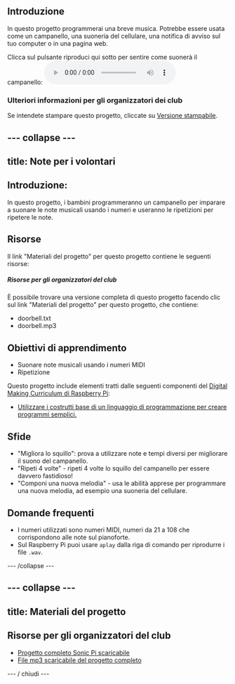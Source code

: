 ## Introduzione

In questo progetto programmerai una breve musica. Potrebbe essere usata come un campanello, una suoneria del cellulare, una notifica di avviso sul tuo computer o in una pagina web.

<div id="audio-preview" class="pdf-hidden">
  Clicca sul pulsante riproduci qui sotto per sentire come suonerà il campanello: <audio controls preload> <source src="resources/doorbell.mp3" type="audio/mpeg"> Il tuo browser non supporta l'elemento <code>audio</code>. </audio>
</div>

### Ulteriori informazioni per gli organizzatori dei club

Se intendete stampare questo progetto, cliccate su [Versione stampabile](https://projects.raspberrypi.org/en/projects/compose-tune/print).

## \--- collapse \---

## title: Note per i volontari

## Introduzione:

In questo progetto, i bambini programmeranno un campanello per imparare a suonare le note musicali usando i numeri e useranno le ripetizioni per ripetere le note.

## Risorse

Il link "Materiali del progetto" per questo progetto contiene le seguenti risorse:

##### Risorse per gli organizzatori del club

È possibile trovare una versione completa di questo progetto facendo clic sul link "Materiali del progetto" per questo progetto, che contiene:

* doorbell.txt
* doorbell.mp3

## Obiettivi di apprendimento

* Suonare note musicali usando i numeri MIDI
* Ripetizione

Questo progetto include elementi tratti dalle seguenti componenti del [Digital Making Curriculum di Raspberry Pi](http://rpf.io/curriculum):

* [Utilizzare i costrutti base di un linguaggio di programmazione per creare programmi semplici.](https://www.raspberrypi.org/curriculum/programming/creator)

## Sfide

* "Migliora lo squillo": prova a utilizzare note e tempi diversi per migliorare il suono del campanello.
* "Ripeti 4 volte" - ripeti 4 volte lo squillo del campanello per essere davvero fastidioso!
* "Componi una nuova melodia" - usa le abilità apprese per programmare una nuova melodia, ad esempio una suoneria del cellulare.

## Domande frequenti

* I numeri utilizzati sono numeri MIDI, numeri da 21 a 108 che corrispondono alle note sul pianoforte.
* Sul Raspberry Pi puoi usare `aplay` dalla riga di comando per riprodurre i file `.wav`.

\--- /collapse \---

## \--- collapse \---

## title: Materiali del progetto

## Risorse per gli organizzatori del club

* [Progetto completo Sonic Pi scaricabile](resources/doorbell.txt)
* [File mp3 scaricabile del progetto completo](resources/doorbell.mp3)

\--- / chiudi \---